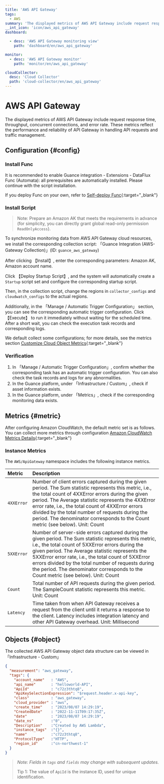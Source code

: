 ```yaml
---
title: 'AWS API Gateway'
tags: 
  - AWS
summary: 'The displayed metrics of AWS API Gateway include request response time, throughput, concurrent connections, and error rate. These metrics reflect the performance and reliability of API Gateway in handling API requests and traffic management.'
__int_icon: 'icon/aws_api_gateway'
dashboard:

  - desc: 'AWS API Gateway monitoring view'
    path: 'dashboard/en/aws_api_gateway'

monitor:
  - desc: 'AWS API Gateway monitor'
    path: 'monitor/en/aws_api_gateway'

cloudCollector:
  desc: 'Cloud Collector'
  path: 'cloud-collector/en/aws_api_gateway'
---
```



<!-- markdownlint-disable MD025 -->
# AWS API Gateway
<!-- markdownlint-enable -->

The displayed metrics of AWS API Gateway include request response time, throughput, concurrent connections, and error rate. These metrics reflect the performance and reliability of API Gateway in handling API requests and traffic management.


## Configuration {#config}

### Install Func

It is recommended to enable Guance integration - Extensions - DataFlux Func (Automata): all prerequisites are automatically installed. Please continue with the script installation.

If you deploy Func on your own, refer to [Self-deploy Func](https://func.guance.com/doc/script-market-guance-integration/){:target="_blank"}

### Install Script

> Note: Prepare an Amazon AK that meets the requirements in advance (for simplicity, you can directly grant global read-only permission `ReadOnlyAccess`).

To synchronize monitoring data from AWS API Gateway cloud resources, we install the corresponding collection script: 「Guance Integration (AWS-Gateway Collection)」(ID: `guance_aws_gateway`)

After clicking 【Install】, enter the corresponding parameters: Amazon AK, Amazon account name.

Click 【Deploy Startup Script】, and the system will automatically create a `Startup` script set and configure the corresponding startup script.

Then, in the collection script, change the regions in `collector_configs` and `cloudwatch_configs` to the actual regions.

Additionally, in the 「Manage / Automatic Trigger Configuration」 section, you can see the corresponding automatic trigger configuration. Click 【Execute】 to run it immediately without waiting for the scheduled time. After a short wait, you can check the execution task records and corresponding logs.

We default collect some configurations; for more details, see the metrics section [Customize Cloud Object Metrics](https://func.guance.com/doc/script-market-guance-aws-gateway/){:target="_blank"}


### Verification

1. In 「Manage / Automatic Trigger Configuration」, confirm whether the corresponding task has an automatic trigger configuration. You can also check the task records and logs for any abnormalities.
2. In the Guance platform, under 「Infrastructure / Custom」, check if asset information exists.
3. In the Guance platform, under 「Metrics」, check if the corresponding monitoring data exists.

## Metrics {#metric}
After configuring Amazon CloudWatch, the default metric set is as follows. You can collect more metrics through configuration [Amazon CloudWatch Metrics Details](https://docs.aws.amazon.com/zh_cn/apigateway/latest/developerguide/api-gateway-metrics-and-dimensions.html){:target="_blank"}

### Instance Metrics

The `AWS/ApiGateway` namespace includes the following instance metrics.

| Metric                    | Description                                                         |
| :---------------------- | :----------------------------------------------------------- |
| `4XXError`    | Number of client errors captured during the given period. The Sum statistic represents this metric, i.e., the total count of 4XXError errors during the given period. The Average statistic represents the 4XXError error rate, i.e., the total count of 4XXError errors divided by the total number of requests during the period. The denominator corresponds to the Count metric (see below). Unit: Count |
| `5XXError`       | Number of server-side errors captured during the given period. The Sum statistic represents this metric, i.e., the total count of 5XXError errors during the given period. The Average statistic represents the 5XXError error rate, i.e., the total count of 5XXError errors divided by the total number of requests during the period. The denominator corresponds to the Count metric (see below). Unit: Count |
| `Count`      | Total number of API requests during the given period. The SampleCount statistic represents this metric. Unit: Count |
| `Latency`     | Time taken from when API Gateway receives a request from the client until it returns a response to the client. Latency includes integration latency and other API Gateway overhead. Unit: Millisecond |

## Objects {#object}

The collected AWS API Gateway object data structure can be viewed in 「Infrastructure - Custom」

```json
{
  "measurement": "aws_gateway",
  "tags": {
    "account_name"   : "AWS",
    "api_name"       : "helloworld-API",
    "ApiId"          : "c72z3thtq8",
    "ApiKeySelectionExpression": "$request.header.x-api-key",
    "class"          : "aws_gateway",
    "cloud_provider" : "aws",
    "create_time"    : "2023/08/07 14:29:19",
    "CreatedDate"    : "2022-11-11T09:17:35Z",
    "date"           : "2023/08/07 14:29:19",
    "date_ns"        :"0",
    "Description"    :"Created by AWS Lambda",
    "instance_tags"  :"{}",
    "name"           :"c72z3thtq8",
    "ProtocolType"   :"HTTP",
    "region_id"      :"cn-northwest-1"
  }
}
```

> *Note: Fields in `tags` and `fields` may change with subsequent updates.*
>
> Tip 1: The value of `ApiId` is the instance ID, used for unique identification.
